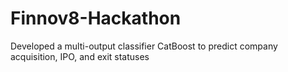 # Finnov8-Hackathon
Developed a multi-output classifier CatBoost to predict company acquisition, IPO, and exit statuses
